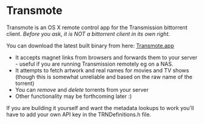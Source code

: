 Transmote
=========

Transmote is an OS X remote control app for the Transmission bittorrent client. *Before you ask, it is NOT a bittorrent client in its own right.*

You can download the latest built binary from here: [Transmote.app](http://samscam.co.uk/transmote/Transmote.zip)

* It accepts magnet links from browsers and forwards them to your server - useful if you are running Transmission remotely eg on a NAS.
* It attempts to fetch artwork and real names for movies and TV shows (though this is somewhat unreliable and based on the raw name of the torrent)
* You can *remove* and *delete* torrents from your server
* Other functionality may be forthcoming later :)

If you are building it yourself and want the metadata lookups to work you'll have to add your own API key in the TRNDefinitions.h file.
